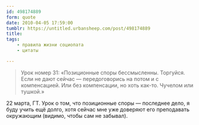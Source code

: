 ```yaml
---
id: 498174889
form: quote
date: 2010-04-05 17:59:00
tumblr: https://untitled.urbansheep.com/post/498174889
title: 
tags:
    - правила жизни социопата
    - цитаты

---
```


<blockquote>
Урок номер 31: «Позиционные споры бессмысленны. Торгуйся. Если не дают сейчас — передоговорись на потом и с компенсацией. Или без компенсации, но хоть как-то. Чучелом или тушкой.»
</blockquote>

22 марта, ГТ. Урок о том, что позиционные споры — последнее дело, я буду учить ещё долго, хотя сейчас мне уже доверяют его преподавать окружающим (видимо, чтобы сам не забывал).
